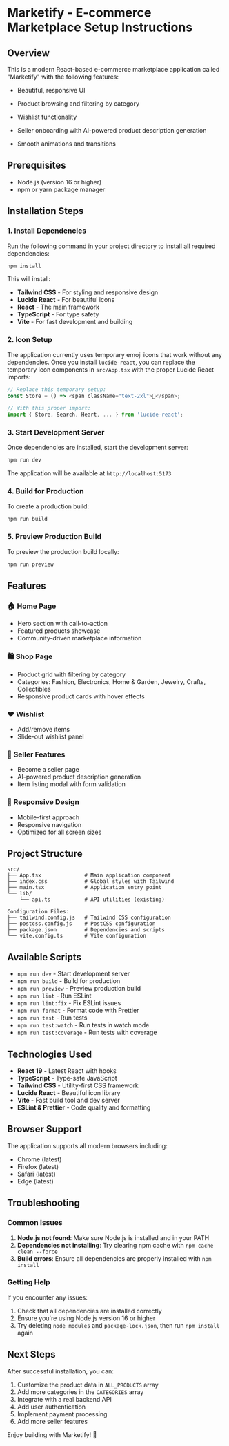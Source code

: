 # Marketify - E-commerce Marketplace Setup Instructions

## Overview

This is a modern React-based e-commerce marketplace application called "Marketify" with the following features:

 - Beautiful, responsive UI
- Product browsing and filtering by category
- Wishlist functionality
 
- Seller onboarding with AI-powered product description generation
- Smooth animations and transitions

## Prerequisites

- Node.js (version 16 or higher)
- npm or yarn package manager

## Installation Steps

### 1. Install Dependencies

Run the following command in your project directory to install all required dependencies:

```bash
npm install
```

This will install:

- **Tailwind CSS** - For styling and responsive design
- **Lucide React** - For beautiful icons
- **React** - The main framework
- **TypeScript** - For type safety
- **Vite** - For fast development and building

### 2. Icon Setup

The application currently uses temporary emoji icons that work without any dependencies. Once you install `lucide-react`, you can replace the temporary icon components in `src/App.tsx` with the proper Lucide React imports:

```typescript
// Replace this temporary setup:
const Store = () => <span className="text-2xl">🏪</span>;

// With this proper import:
import { Store, Search, Heart, ... } from 'lucide-react';
```

### 3. Start Development Server

Once dependencies are installed, start the development server:

```bash
npm run dev
```

The application will be available at `http://localhost:5173`

### 4. Build for Production

To create a production build:

```bash
npm run build
```

### 5. Preview Production Build

To preview the production build locally:

```bash
npm run preview
```

## Features

### 🏠 Home Page

- Hero section with call-to-action
- Featured products showcase
- Community-driven marketplace information

### 🛍️ Shop Page

- Product grid with filtering by category
- Categories: Fashion, Electronics, Home & Garden, Jewelry, Crafts, Collectibles
- Responsive product cards with hover effects

### ❤️ Wishlist

- Add/remove items
- Slide-out wishlist panel

 

 

### 👤 Seller Features

- Become a seller page
- AI-powered product description generation
- Item listing modal with form validation

### 📱 Responsive Design

- Mobile-first approach
- Responsive navigation
- Optimized for all screen sizes

## Project Structure

```
src/
├── App.tsx              # Main application component
├── index.css            # Global styles with Tailwind
├── main.tsx             # Application entry point
└── lib/
    └── api.ts           # API utilities (existing)

Configuration Files:
├── tailwind.config.js   # Tailwind CSS configuration
├── postcss.config.js    # PostCSS configuration
├── package.json         # Dependencies and scripts
└── vite.config.ts       # Vite configuration
```

## Available Scripts

- `npm run dev` - Start development server
- `npm run build` - Build for production
- `npm run preview` - Preview production build
- `npm run lint` - Run ESLint
- `npm run lint:fix` - Fix ESLint issues
- `npm run format` - Format code with Prettier
- `npm run test` - Run tests
- `npm run test:watch` - Run tests in watch mode
- `npm run test:coverage` - Run tests with coverage

## Technologies Used

- **React 19** - Latest React with hooks
- **TypeScript** - Type-safe JavaScript
- **Tailwind CSS** - Utility-first CSS framework
- **Lucide React** - Beautiful icon library
- **Vite** - Fast build tool and dev server
- **ESLint & Prettier** - Code quality and formatting

## Browser Support

The application supports all modern browsers including:

- Chrome (latest)
- Firefox (latest)
- Safari (latest)
- Edge (latest)

## Troubleshooting

### Common Issues

1. **Node.js not found**: Make sure Node.js is installed and in your PATH
2. **Dependencies not installing**: Try clearing npm cache with `npm cache clean --force`
3. **Build errors**: Ensure all dependencies are properly installed with `npm install`

### Getting Help

If you encounter any issues:

1. Check that all dependencies are installed correctly
2. Ensure you're using Node.js version 16 or higher
3. Try deleting `node_modules` and `package-lock.json`, then run `npm install` again

## Next Steps

After successful installation, you can:

1. Customize the product data in `ALL_PRODUCTS` array
2. Add more categories in the `CATEGORIES` array
3. Integrate with a real backend API
4. Add user authentication
5. Implement payment processing
6. Add more seller features

Enjoy building with Marketify! 🚀
